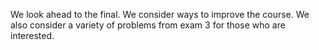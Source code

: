 We look ahead to the final.  We consider ways to improve the course.
We also consider a variety of problems from exam 3 for those who are
interested.

